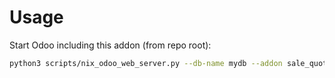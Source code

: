 # Usage

Start Odoo including this addon (from repo root):

```bash
python3 scripts/nix_odoo_web_server.py --db-name mydb --addon sale_quotation_number
```
